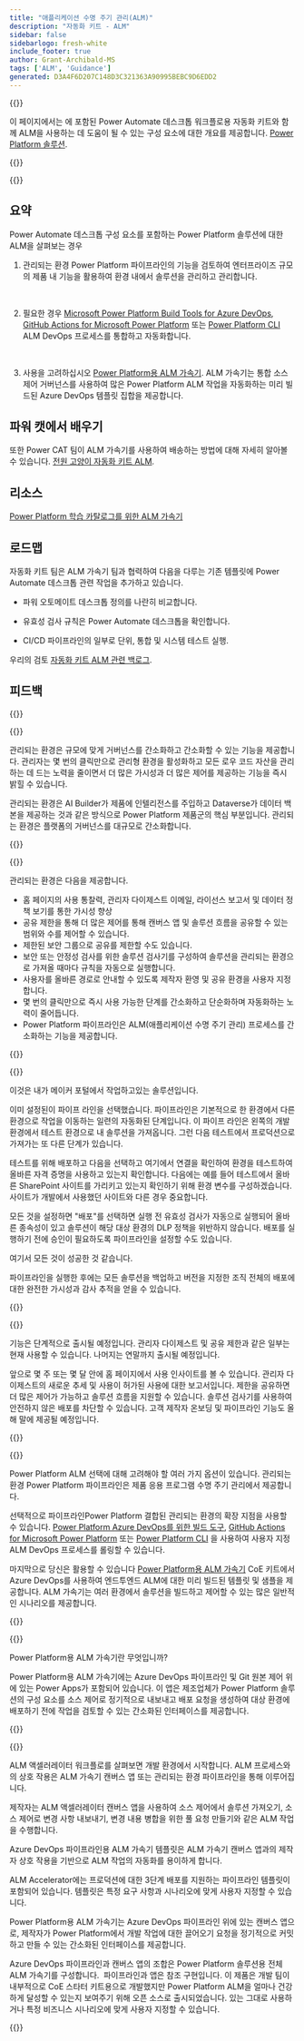 ```yaml
---
title: "애플리케이션 수명 주기 관리(ALM)"
description: "자동화 키트 - ALM"
sidebar: false
sidebarlogo: fresh-white
include_footer: true
author: Grant-Archibald-MS
tags: ['ALM', 'Guidance']
generated: D3A4F6D207C148D3C321363A90995BEBC9D6EDD2
---
```


{{<slideStyles>}}

<div class="optional">

이 페이지에서는 에 포함된 Power Automate 데스크톱 워크플로용 자동화 키트와 함께 ALM을 사용하는 데 도움이 될 수 있는 구성 요소에 대한 개요를 제공합니다. [Power Platform 솔루션](https://learn.microsoft.com/power-platform/alm/solution-concepts-alm).

</div>

{{<presentation slides="1,2,3,4,5,6,7">}}

<div class="optional">

{{<presentationStyles>}}

## 요약

Power Automate 데스크톱 구성 요소를 포함하는 Power Platform 솔루션에 대한 ALM을 살펴보는 경우

1. 관리되는 환경 Power Platform 파이프라인의 기능을 검토하여 엔터프라이즈 규모의 제품 내 기능을 활용하여 환경 내에서 솔루션을 관리하고 관리합니다.

<br/>

2. 필요한 경우 [Microsoft Power Platform Build Tools for Azure DevOps](https://learn.microsoft.com/power-platform/alm/devops-build-tools), [GitHub Actions for Microsoft Power Platform](https://learn.microsoft.com/power-platform/alm/devops-github-actions) 또는 [Power Platform CLI](https://learn.microsoft.com/power-platform/developer/cli/introduction) ALM DevOps 프로세스를 통합하고 자동화합니다.

<br/>

3. 사용을 고려하십시오 [Power Platform용 ALM 가속기](https://learn.microsoft.com/power-platform/guidance/coe/almacceleratorpowerplatform-components). ALM 가속기는 통합 소스 제어 거버넌스를 사용하여 많은 Power Platform ALM 작업을 자동화하는 미리 빌드된 Azure DevOps 템플릿 집합을 제공합니다.

## 파워 캣에서 배우기

또한 Power CAT 팀이 ALM 가속기를 사용하여 배송하는 방법에 대해 자세히 알아볼 수 있습니다. [전원 고양이 자동화 키트 ALM](/ko/features/alm/powercat).

## 리소스

[Power Platform 학습 카탈로그를 위한 ALM 가속기](https://learn.microsoft.com/power-platform/guidance/coe/almacceleratorpowerplatform-learningcatalog)

## 로드맵

자동화 키트 팀은 ALM 가속기 팀과 협력하여 다음을 다루는 기존 템플릿에 Power Automate 데스크톱 관련 작업을 추가하고 있습니다.

- 파워 오토메이트 데스크톱 정의를 나란히 비교합니다.

- 유효성 검사 규칙은 Power Automate 데스크톱을 확인합니다.

- CI/CD 파이프라인의 일부로 단위, 통합 및 시스템 테스트 실행.

우리의 검토 [자동화 키트 ALM 관련 백로그](https://github.com/microsoft/powercat-automation-kit/issues?q=is%3Aissue+is%3Aopen+label%3Aalm).

## 피드백

{{<questions name="/content/ko/features/alm.json" completed="피드백을 제공해 주셔서 감사합니다." showNavigationButtons="false" locale="ko">}}

</div>

{{<slide  id="slide1" audio="features/alm/managed-environments-overview.mp3" description="Managed Environments Overview" image="features/alm/managed-environments-overview.svg" >}}

관리되는 환경은 규모에 맞게 거버넌스를 간소화하고 간소화할 수 있는 기능을 제공합니다. 관리자는 몇 번의 클릭만으로 관리형 환경을 활성화하고 모든 로우 코드 자산을 관리하는 데 드는 노력을 줄이면서 더 많은 가시성과 더 많은 제어를 제공하는 기능을 즉시 밝힐 수 있습니다.

관리되는 환경은 AI Builder가 제품에 인텔리전스를 주입하고 Dataverse가 데이터 백본을 제공하는 것과 같은 방식으로 Power Platform 제품군의 핵심 부분입니다. 관리되는 환경은 플랫폼의 거버넌스를 대규모로 간소화합니다.

{{</slide>}}

{{<slide  id="slide2" audio="features/alm/managed-environments-features.mp3" description="Managed Environments Features" image="features/alm/managed-environments-features.svg" >}}

관리되는 환경은 다음을 제공합니다.

- 홈 페이지의 사용 통찰력, 관리자 다이제스트 이메일, 라이선스 보고서 및 데이터 정책 보기를 통한 가시성 향상
- 공유 제한을 통해 더 많은 제어를 통해 캔버스 앱 및 솔루션 흐름을 공유할 수 있는 범위와 수를 제어할 수 있습니다.
- 제한된 보안 그룹으로 공유를 제한할 수도 있습니다.
- 보안 또는 안정성 검사를 위한 솔루션 검사기를 구성하여 솔루션을 관리되는 환경으로 가져올 때마다 규칙을 자동으로 실행합니다.
- 사용자를 올바른 경로로 안내할 수 있도록 제작자 환영 및 공유 환경을 사용자 지정합니다.
- 몇 번의 클릭만으로 즉시 사용 가능한 단계를 간소화하고 단순화하며 자동화하는 노력이 줄어듭니다. 
- Power Platform 파이프라인은 ALM(애플리케이션 수명 주기 관리) 프로세스를 간소화하는 기능을 제공합니다.

{{</slide>}}

{{<slide  id="slide3" cdnVideo="features/alm/managed-environments-power-platform-pipelines-demo.mp4" description="Power Platform Pipelines Demo" >}}

이것은 내가 메이커 포털에서 작업하고있는 솔루션입니다.

이미 설정된이 파이프 라인을 선택했습니다. 파이프라인은 기본적으로 한 환경에서 다른 환경으로 작업을 이동하는 일련의 자동화된 단계입니다. 이 파이프 라인은 왼쪽의 개발 환경에서 테스트 환경으로 내 솔루션을 가져옵니다. 그런 다음 테스트에서 프로덕션으로 가져가는 또 다른 단계가 있습니다.

테스트를 위해 배포하고 다음을 선택하고 여기에서 연결을 확인하여 환경을 테스트하여 올바른 자격 증명을 사용하고 있는지 확인합니다. 다음에는 예를 들어 테스트에서 올바른 SharePoint 사이트를 가리키고 있는지 확인하기 위해 환경 변수를 구성하겠습니다. 사이트가 개발에서 사용했던 사이트와 다른 경우 중요합니다. 

모든 것을 설정하면 "배포"를 선택하면 실행 전 유효성 검사가 자동으로 실행되어 올바른 종속성이 있고 솔루션이 해당 대상 환경의 DLP 정책을 위반하지 않습니다. 배포를 실행하기 전에 승인이 필요하도록 파이프라인을 설정할 수도 있습니다. 

여기서 모든 것이 성공한 것 같습니다.

파이프라인을 실행한 후에는 모든 솔루션을 백업하고 버전을 지정한 조직 전체의 배포에 대한 완전한 가시성과 감사 추적을 얻을 수 있습니다.

{{</slide>}}

{{<slide  id="slide4" audio="features/alm/managed-environments-feature-availability.mp3?v=1" description="Managed Environments Availability" image="features/alm/managed-environments-feature-availability.svg?v=1" >}}

기능은 단계적으로 출시될 예정입니다. 관리자 다이제스트 및 공유 제한과 같은 일부는 현재 사용할 수 있습니다. 나머지는 연말까지 출시될 예정입니다.

앞으로 몇 주 또는 몇 달 안에 홈 페이지에서 사용 인사이트를 볼 수 있습니다. 관리자 다이제스트의 새로운 추세 및 사용이 허가된 사용에 대한 보고서입니다. 제한을 공유하면 더 많은 제어가 가능하고 솔루션 흐름을 지원할 수 있습니다. 솔루션 검사기를 사용하여 안전하지 않은 배포를 차단할 수 있습니다. 고객 제작자 온보딩 및 파이프라인 기능도 올해 말에 제공될 예정입니다.

{{</slide>}}

{{<slide  id="slide5" audio="features/alm/pipeline-extensibility.mp3?v=1" description="Pipeline Extensibility" image="features/alm/pipeline-extensibility.svg?v=1" >}}

Power Platform ALM 선택에 대해 고려해야 할 여러 가지 옵션이 있습니다. 관리되는 환경 Power Platform 파이프라인은 제품 응용 프로그램 수명 주기 관리에서 제공합니다.

선택적으로 파이프라인Power Platform 결합된 관리되는 환경의 확장 지점을 사용할 수 있습니다. [Power Platform Azure DevOps를 위한 빌드 도구](https://learn.microsoft.com/power-platform/alm/devops-build-tools), [GitHub Actions for Microsoft Power Platform](https://learn.microsoft.com/power-platform/alm/devops-github-actions) 또는 [Power Platform CLI](https://learn.microsoft.com/power-platform/developer/cli/introduction) 을 사용하여 사용자 지정 ALM DevOps 프로세스를 롤링할 수 있습니다.

마지막으로 당신은 활용할 수 있습니다 [Power Platform용 ALM 가속기](https://learn.microsoft.com/power-platform/guidance/coe/almacceleratorpowerplatform-learningcatalog) CoE 키트에서 Azure DevOps를 사용하여 엔드투엔드 ALM에 대한 미리 빌드된 템플릿 및 샘플을 제공합니다. ALM 가속기는 여러 환경에서 솔루션을 빌드하고 제어할 수 있는 많은 일반적인 시나리오를 제공합니다.

{{</slide>}}

{{<slide  id="slide6" audio="features/alm/alm-accelerator-for-power-platform-overview.mp3?v=1" description="ALM Accelerator for Power Platform Overview" image="features/alm/alm-accelerator-for-power-platform-overview.svg?v=1" >}}

Power Platform용 ALM 가속기란 무엇입니까?

Power Platform용 ALM 가속기에는 Azure DevOps 파이프라인 및 Git 원본 제어 위에 있는 Power Apps가 포함되어 있습니다. 이 앱은 제조업체가 Power Platform 솔루션의 구성 요소를 소스 제어로 정기적으로 내보내고 배포 요청을 생성하여 대상 환경에 배포하기 전에 작업을 검토할 수 있는 간소화된 인터페이스를 제공합니다.

{{</slide>}}

{{<slide  id="slide7" audio="features/alm/alm-accelerator-for-power-platform-workflow.mp3?v=1" description="ALM Accelerator for Power Platform Workflow" image="features/alm/alm-accelerator-for-power-platform-workflow.svg?v=1" >}}

ALM 액셀러레이터 워크플로를 살펴보면 개발 환경에서 시작합니다. ALM 프로세스와의 상호 작용은 ALM 가속기 캔버스 앱 또는 관리되는 환경 파이프라인을 통해 이루어집니다.

제작자는 ALM 액셀러레이터 캔버스 앱을 사용하여 소스 제어에서 솔루션 가져오기, 소스 제어로 변경 사항 내보내기, 변경 내용 병합을 위한 풀 요청 만들기와 같은 ALM 작업을 수행합니다.

Azure DevOps 파이프라인용 ALM 가속기 템플릿은 ALM 가속기 캔버스 앱과의 제작자 상호 작용을 기반으로 ALM 작업의 자동화를 용이하게 합니다.

ALM Accelerator에는 프로덕션에 대한 3단계 배포를 지원하는 파이프라인 템플릿이 포함되어 있습니다.
템플릿은 특정 요구 사항과 시나리오에 맞게 사용자 지정할 수 있습니다.

Power Platform용 ALM 가속기는 Azure DevOps 파이프라인 위에 있는 캔버스 앱으로, 제작자가 Power Platform에서 개발 작업에 대한 끌어오기 요청을 정기적으로 커밋하고 만들 수 있는 간소화된 인터페이스를 제공합니다. 

Azure DevOps 파이프라인과 캔버스 앱의 조합은 Power Platform 솔루션용 전체 ALM 가속기를 구성합니다. 
파이프라인과 앱은 참조 구현입니다. 이 제품은 개발 팀이 내부적으로 CoE 스타터 키트용으로 개발했지만 Power Platform ALM을 얼마나 건강하게 달성할 수 있는지 보여주기 위해 오픈 소스로 출시되었습니다. 있는 그대로 사용하거나 특정 비즈니스 시나리오에 맞게 사용자 지정할 수 있습니다.

{{</slide>}}
